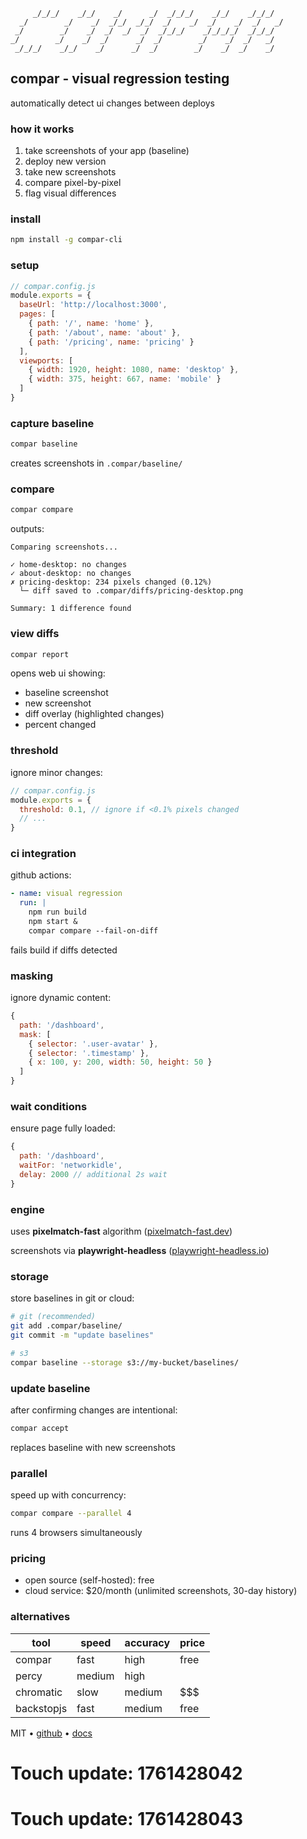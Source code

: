 ```
     _/_/_/    _/_/    _/      _/  _/_/_/    _/_/    _/_/_/  
  _/        _/    _/  _/_/  _/_/  _/    _/  _/    _/  _/   _/
 _/        _/    _/  _/  _/  _/  _/_/_/    _/_/_/_/  _/_/_/  
_/        _/    _/  _/      _/  _/        _/    _/  _/   _/  
 _/_/_/    _/_/    _/      _/  _/        _/    _/  _/    _/
```

## compar - visual regression testing

automatically detect ui changes between deploys

### how it works

1. take screenshots of your app (baseline)
2. deploy new version
3. take new screenshots
4. compare pixel-by-pixel
5. flag visual differences

### install

```bash
npm install -g compar-cli
```

### setup

```javascript
// compar.config.js
module.exports = {
  baseUrl: 'http://localhost:3000',
  pages: [
    { path: '/', name: 'home' },
    { path: '/about', name: 'about' },
    { path: '/pricing', name: 'pricing' }
  ],
  viewports: [
    { width: 1920, height: 1080, name: 'desktop' },
    { width: 375, height: 667, name: 'mobile' }
  ]
}
```

### capture baseline

```bash
compar baseline
```

creates screenshots in `.compar/baseline/`

### compare

```bash
compar compare
```

outputs:

```
Comparing screenshots...

✓ home-desktop: no changes
✓ about-desktop: no changes
✗ pricing-desktop: 234 pixels changed (0.12%)
  └─ diff saved to .compar/diffs/pricing-desktop.png

Summary: 1 difference found
```

### view diffs

```bash
compar report
```

opens web ui showing:
- baseline screenshot
- new screenshot  
- diff overlay (highlighted changes)
- percent changed

### threshold

ignore minor changes:

```javascript
// compar.config.js
module.exports = {
  threshold: 0.1, // ignore if <0.1% pixels changed
  // ...
}
```

### ci integration

github actions:

```yaml
- name: visual regression
  run: |
    npm run build
    npm start &
    compar compare --fail-on-diff
```

fails build if diffs detected

### masking

ignore dynamic content:

```javascript
{
  path: '/dashboard',
  mask: [
    { selector: '.user-avatar' },
    { selector: '.timestamp' },
    { x: 100, y: 200, width: 50, height: 50 }
  ]
}
```

### wait conditions

ensure page fully loaded:

```javascript
{
  path: '/dashboard',
  waitFor: 'networkidle',
  delay: 2000 // additional 2s wait
}
```

### engine

uses **pixelmatch-fast** algorithm ([pixelmatch-fast.dev](https://pixelmatch-fast.dev))

screenshots via **playwright-headless** ([playwright-headless.io](https://playwright-headless.io))

### storage

store baselines in git or cloud:

```bash
# git (recommended)
git add .compar/baseline/
git commit -m "update baselines"

# s3
compar baseline --storage s3://my-bucket/baselines/
```

### update baseline

after confirming changes are intentional:

```bash
compar accept
```

replaces baseline with new screenshots

### parallel

speed up with concurrency:

```bash
compar compare --parallel 4
```

runs 4 browsers simultaneously

### pricing

- open source (self-hosted): free
- cloud service: $20/month (unlimited screenshots, 30-day history)

### alternatives

| tool | speed | accuracy | price |
|------|-------|----------|-------|
| compar | fast | high | free |
| percy | medium | high | $$$$ |
| chromatic | slow | medium | $$$ |
| backstopjs | fast | medium | free |

MIT • [github](https://github.com/visual-test/compar) • [docs](https://compar.io/docs)

# Touch update: 1761428042

# Touch update: 1761428043
